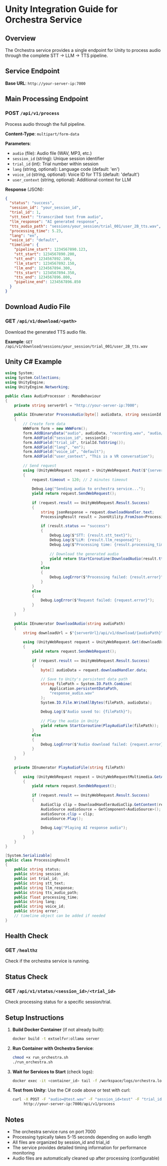 # Unity Integration Guide for Orchestra Service

## Overview
The Orchestra service provides a single endpoint for Unity to process audio through the complete STT → LLM → TTS pipeline.

## Service Endpoint
**Base URL**: `http://your-server-ip:7000`

## Main Processing Endpoint

### POST `/api/v1/process`
Process audio through the full pipeline.

**Content-Type**: `multipart/form-data`

**Parameters**:
- `audio` (file): Audio file (WAV, MP3, etc.)
- `session_id` (string): Unique session identifier
- `trial_id` (int): Trial number within session
- `lang` (string, optional): Language code (default: 'en')
- `voice_id` (string, optional): Voice ID for TTS (default: 'default')
- `user_context` (string, optional): Additional context for LLM

**Response** (JSON):
```json
{
  "status": "success",
  "session_id": "your_session_id",
  "trial_id": 1,
  "stt_text": "transcribed text from audio",
  "llm_response": "AI generated response",
  "tts_audio_path": "sessions/your_session/trial_001/user_2B_tts.wav",
  "processing_time": 5.23,
  "lang": "en",
  "voice_id": "default",
  "timeline": {
    "pipeline_start": 1234567890.123,
    "stt_start": 1234567890.200,
    "stt_end": 1234567892.100,
    "llm_start": 1234567892.150,
    "llm_end": 1234567894.300,
    "tts_start": 1234567894.350,
    "tts_end": 1234567896.800,
    "pipeline_end": 1234567896.850
  }
}
```

## Download Audio File

### GET `/api/v1/download/<path>`
Download the generated TTS audio file.

**Example**: `GET /api/v1/download/sessions/your_session/trial_001/user_2B_tts.wav`

## Unity C# Example

```csharp
using System;
using System.Collections;
using UnityEngine;
using UnityEngine.Networking;

public class AudioProcessor : MonoBehaviour
{
    private string serverUrl = "http://your-server-ip:7000";
    
    public IEnumerator ProcessAudio(byte[] audioData, string sessionId, int trialId)
    {
        // Create form data
        WWWForm form = new WWWForm();
        form.AddBinaryData("audio", audioData, "recording.wav", "audio/wav");
        form.AddField("session_id", sessionId);
        form.AddField("trial_id", trialId.ToString());
        form.AddField("lang", "en");
        form.AddField("voice_id", "default");
        form.AddField("user_context", "This is a VR conversation");
        
        // Send request
        using (UnityWebRequest request = UnityWebRequest.Post($"{serverUrl}/api/v1/process", form))
        {
            request.timeout = 120; // 2 minutes timeout
            
            Debug.Log("Sending audio to orchestra service...");
            yield return request.SendWebRequest();
            
            if (request.result == UnityWebRequest.Result.Success)
            {
                string jsonResponse = request.downloadHandler.text;
                ProcessingResult result = JsonUtility.FromJson<ProcessingResult>(jsonResponse);
                
                if (result.status == "success")
                {
                    Debug.Log($"STT: {result.stt_text}");
                    Debug.Log($"LLM: {result.llm_response}");
                    Debug.Log($"Processing time: {result.processing_time}s");
                    
                    // Download the generated audio
                    yield return StartCoroutine(DownloadAudio(result.tts_audio_path));
                }
                else
                {
                    Debug.LogError($"Processing failed: {result.error}");
                }
            }
            else
            {
                Debug.LogError($"Request failed: {request.error}");
            }
        }
    }
    
    public IEnumerator DownloadAudio(string audioPath)
    {
        string downloadUrl = $"{serverUrl}/api/v1/download/{audioPath}";
        
        using (UnityWebRequest request = UnityWebRequest.Get(downloadUrl))
        {
            yield return request.SendWebRequest();
            
            if (request.result == UnityWebRequest.Result.Success)
            {
                byte[] audioData = request.downloadHandler.data;
                
                // Save to Unity's persistent data path
                string filePath = System.IO.Path.Combine(
                    Application.persistentDataPath, 
                    "response_audio.wav"
                );
                System.IO.File.WriteAllBytes(filePath, audioData);
                
                Debug.Log($"Audio saved to: {filePath}");
                
                // Play the audio in Unity
                yield return StartCoroutine(PlayAudioFile(filePath));
            }
            else
            {
                Debug.LogError($"Audio download failed: {request.error}");
            }
        }
    }
    
    private IEnumerator PlayAudioFile(string filePath)
    {
        using (UnityWebRequest request = UnityWebRequestMultimedia.GetAudioClip($"file://{filePath}", AudioType.WAV))
        {
            yield return request.SendWebRequest();
            
            if (request.result == UnityWebRequest.Result.Success)
            {
                AudioClip clip = DownloadHandlerAudioClip.GetContent(request);
                AudioSource audioSource = GetComponent<AudioSource>();
                audioSource.clip = clip;
                audioSource.Play();
                
                Debug.Log("Playing AI response audio");
            }
        }
    }
}

[System.Serializable]
public class ProcessingResult
{
    public string status;
    public string session_id;
    public int trial_id;
    public string stt_text;
    public string llm_response;
    public string tts_audio_path;
    public float processing_time;
    public string lang;
    public string voice_id;
    public string error;
    // timeline object can be added if needed
}
```

## Health Check
### GET `/healthz`
Check if the orchestra service is running.

## Status Check
### GET `/api/v1/status/<session_id>/<trial_id>`
Check processing status for a specific session/trial.

## Setup Instructions

1. **Build Docker Container** (if not already built):
   ```bash
   docker build -t extselfvr:ollama server
   ```

2. **Run Container with Orchestra Service**:
   ```bash
   chmod +x run_orchestra.sh
   ./run_orchestra.sh
   ```

3. **Wait for Services to Start** (check logs):
   ```bash
   docker exec -it <container_id> tail -f /workspace/logs/orchestra.log
   ```

4. **Test from Unity**: Use the C# code above or test with curl:
   ```bash
   curl -X POST -F "audio=@test.wav" -F "session_id=test" -F "trial_id=1" \
        http://your-server-ip:7000/api/v1/process
   ```

## Notes
- The orchestra service runs on port 7000
- Processing typically takes 5-15 seconds depending on audio length
- All files are organized by session_id and trial_id
- The service provides detailed timing information for performance monitoring
- Audio files are automatically cleaned up after processing (configurable)